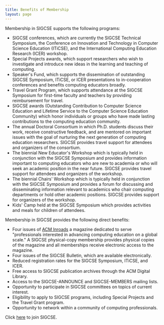 ```yaml
---
title: Benefits of Membership
layout: page
---
```


Membership in SIGCSE supports the following programs:

-   SIGCSE conferences, which are currently the SIGCSE Technical
    Symposium, the Conference on Innovation and Technology in Computer
    Science Education (ITiCSE), and the International Computing
    Education Research (ICER) workshop.
-   Special Projects awards, which support researchers who wish to
    investigate and introduce new ideas in the learning and teaching of
    computing.
-   Speaker's Fund, which supports the dissemination of outstanding
    SIGCSE Symposium, ITiCSE, or ICER presentations to in-cooperation
    conferences and benefits computing educators broadly.
-   Travel Grant Program, which supports attendance at the SIGCSE
    Symposium for first-time faculty and teachers by providing
    reimbursement for travel.
-   SIGCSE awards (Outstanding Contribution to Computer Science
    Education and Lifetime Service to the Computer Science Education
    Community) which honor individuals or groups who have made lasting
    contributions to the computing education community.
-   The annual Doctoral Consortium in which Ph.D. students discuss their
    work, receive constructive feedback, and are mentored on important
    issues with the goal of nurturing the next generation of computing
    education researchers. SIGCSE provides travel support for attendees
    and organizers of the consortium.
-   The biennial New Educator's Workshop which is typically held in
    conjunction with the SIGCSE Symposium and provides information
    important to computing educators who are new to academia or who will
    seek an academic position in the near future. SIGCSE provides travel
    support for attendees and organizers of the workshop.
-   The biennial Chairs' Workshop which is typically held in conjunction
    with the SIGCSE Symposium and provides a forum for discussing and
    disseminating information relevant to academics who chair computing
    departments or hold other academic positions. SIGCSE provides
    support for organizers of the workshop.
-   Kids' Camp held at the SIGCSE Symposium which provides activities
    and meals for children of attendees.

Membership in SIGCSE provides the following direct benefits:

-   Four issues of [ACM Inroads](https://inroads.acm.org/) a magazine dedicated to serve "professionals interested in advancing computing education on a global scale." A SIGCSE physical-copy membership provides physical copies of the magazine and all memberships receive electronic access to the magazine.
-   Four issues of the SIGCSE Bulletin, which are available
    electronically.
-   Reduced registration rates for the SIGCSE Symposium, ITiCSE, and
    ICER.
-   Free access to SIGCSE publication archives through the ACM Digital
    Library.
-   Access to the SIGCSE-ANNOUNCE and SIGCSE-MEMBERS mailing lists.
-   Opportunity to participate in SIGCSE committees on topics of current
    interest.
-   Eligibility to apply to SIGCSE programs, including Special Projects
    and the Travel Grant program.
-   Opportunity to network within a community of computing
    professionals.

Click [here](join.html) to join SIGCSE.
